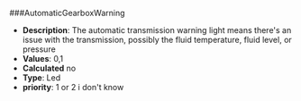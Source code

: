 ###AutomaticGearboxWarning
- **Description**: The automatic transmission warning light means there's an issue with the transmission, possibly the fluid temperature, fluid level, or pressure
- **Values**:   0,1
- **Calculated** no
- **Type**: Led
- **priority**: 1 or 2 i don't know
